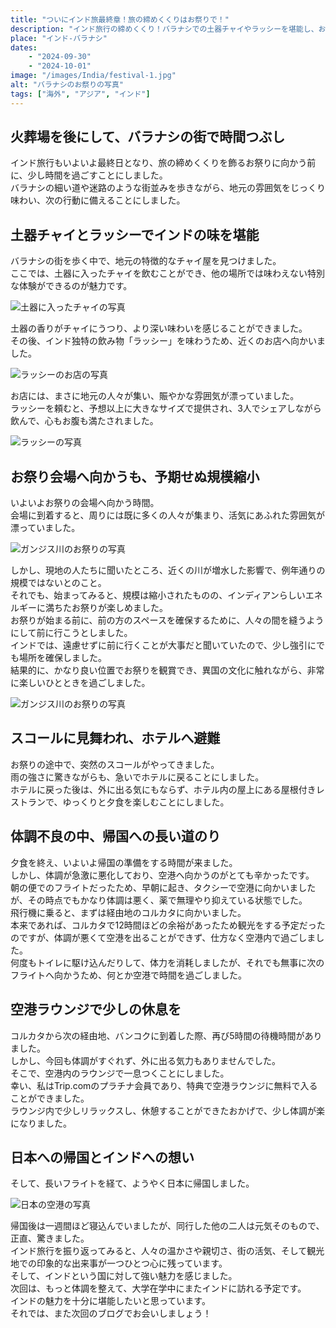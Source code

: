 ```yaml
---
title: "ついにインド旅最終章！旅の締めくくりはお祭りで！"
description: "インド旅行の締めくくり！バラナシでの土器チャイやラッシーを堪能し、お祭りでインド文化を体感。その後、帰国への長い道のりで直面した体調不良のエピソードも振り返ります。人々の優しさと活気に溢れるインドの魅力をたっぷりお届けします！"
place: "インド-バラナシ"
dates:
    - "2024-09-30"
    - "2024-10-01"
image: "/images/India/festival-1.jpg"
alt: "バラナシのお祭りの写真"
tags: ["海外", "アジア", "インド"]
---
```


## 火葬場を後にして、バラナシの街で時間つぶし

インド旅行もいよいよ最終日となり、旅の締めくくりを飾るお祭りに向かう前に、少し時間を過ごすことにしました。  
バラナシの細い道や迷路のような街並みを歩きながら、地元の雰囲気をじっくり味わい、次の行動に備えることにしました。  

## 土器チャイとラッシーでインドの味を堪能

バラナシの街を歩く中で、地元の特徴的なチャイ屋を見つけました。  
ここでは、土器に入ったチャイを飲むことができ、他の場所では味わえない特別な体験ができるのが魅力です。  

![土器に入ったチャイの写真](/images/India/chai-2.jpg)  

土器の香りがチャイにうつり、より深い味わいを感じることができました。  
その後、インド独特の飲み物「ラッシー」を味わうため、近くのお店へ向かいました。  

![ラッシーのお店の写真](/images/India/lassi-shop.jpg)  

お店には、まさに地元の人々が集い、賑やかな雰囲気が漂っていました。  
ラッシーを頼むと、予想以上に大きなサイズで提供され、3人でシェアしながら飲んで、心もお腹も満たされました。  

![ラッシーの写真](/images/India/lassi-1.jpg)  

## お祭り会場へ向かうも、予期せぬ規模縮小

いよいよお祭りの会場へ向かう時間。  
会場に到着すると、周りには既に多くの人々が集まり、活気にあふれた雰囲気が漂っていました。  

![ガンジス川のお祭りの写真](/images/India/festival-1.jpg)  

しかし、現地の人たちに聞いたところ、近くの川が増水した影響で、例年通りの規模ではないとのこと。  
それでも、始まってみると、規模は縮小されたものの、インディアンらしいエネルギーに満ちたお祭りが楽しめました。  
お祭りが始まる前に、前の方のスペースを確保するために、人々の間を縫うようにして前に行こうとしました。  
インドでは、遠慮せずに前に行くことが大事だと聞いていたので、少し強引にでも場所を確保しました。  
結果的に、かなり良い位置でお祭りを観賞でき、異国の文化に触れながら、非常に楽しいひとときを過ごしました。  

![ガンジス川のお祭りの写真](/images/India/festival-2.jpg)  

## スコールに見舞われ、ホテルへ避難

お祭りの途中で、突然のスコールがやってきました。  
雨の強さに驚きながらも、急いでホテルに戻ることにしました。  
ホテルに戻った後は、外に出る気にもならず、ホテル内の屋上にある屋根付きレストランで、ゆっくりと夕食を楽しむことにしました。  

## 体調不良の中、帰国への長い道のり

夕食を終え、いよいよ帰国の準備をする時間が来ました。  
しかし、体調が急激に悪化しており、空港へ向かうのがとても辛かったです。  
朝の便でのフライトだったため、早朝に起き、タクシーで空港に向かいましたが、その時点でもかなり体調は悪く、薬で無理やり抑えている状態でした。  
飛行機に乗ると、まずは経由地のコルカタに向かいました。  
本来であれば、コルカタで12時間ほどの余裕があったため観光をする予定だったのですが、体調が悪くて空港を出ることができず、仕方なく空港内で過ごしました。  
何度もトイレに駆け込んだりして、体力を消耗しましたが、それでも無事に次のフライトへ向かうため、何とか空港で時間を過ごしました。  

## 空港ラウンジで少しの休息を

コルカタから次の経由地、バンコクに到着した際、再び5時間の待機時間がありました。  
しかし、今回も体調がすぐれず、外に出る気力もありませんでした。  
そこで、空港内のラウンジで一息つくことにしました。  
幸い、私はTrip.comのプラチナ会員であり、特典で空港ラウンジに無料で入ることができました。  
ラウンジ内で少しリラックスし、休憩することができたおかげで、少し体調が楽になりました。  

## 日本への帰国とインドへの想い

そして、長いフライトを経て、ようやく日本に帰国しました。  

![日本の空港の写真](/images/India/japan-airport.jpg)  

帰国後は一週間ほど寝込んでいましたが、同行した他の二人は元気そのもので、正直、驚きました。  
インド旅行を振り返ってみると、人々の温かさや親切さ、街の活気、そして観光地での印象的な出来事が一つひとつ心に残っています。  
そして、インドという国に対して強い魅力を感じました。  
次回は、もっと体調を整えて、大学在学中にまたインドに訪れる予定です。  
インドの魅力を十分に堪能したいと思っています。  
それでは、また次回のブログでお会いしましょう！  
